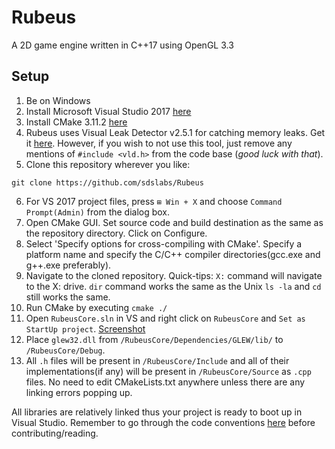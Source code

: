 # Rubeus
A 2D game engine written in C++17 using OpenGL 3.3
## Setup
1. Be on Windows
2. Install Microsoft Visual Studio 2017 [here](https://www.visualstudio.com/)
3. Install CMake 3.11.2 [here](https://cmake.org/files/v3.11/cmake-3.11.2.zip)
4. Rubeus uses Visual Leak Detector v2.5.1 for catching memory leaks. Get it [here](https://github.com/KindDragon/vld/releases/tag/v2.5.1). However, if you wish to not use this tool, just remove any mentions of `#include <vld.h>` from the code base (_good luck with that_).
5. Clone this repository wherever you like:
```shell
git clone https://github.com/sdslabs/Rubeus
```
6. For VS 2017 project files, press `⊞ Win + X` and choose `Command Prompt(Admin)` from the dialog box.
7. Open CMake GUI. Set source code and build destination as the same as the repository directory. Click on Configure.
8. Select 'Specify options for cross-compiling with CMake'. Specify a platform name and specify the C/C++ compiler directories(gcc.exe and g++.exe preferably).
9. Navigate to the cloned repository. Quick-tips: `X:` command will navigate to the X: drive. `dir` command works the same as the Unix `ls -la` and `cd` still works the same.
10. Run CMake by executing ```cmake ./ ```
11. Open `RubeusCore.sln` in VS and right click on `RubeusCore` and `Set as StartUp project`. [Screenshot](https://imgur.com/a/xadxwsG)
12. Place `glew32.dll` from `/RubeusCore/Dependencies/GLEW/lib/` to `/RubeusCore/Debug`.
13. All `.h` files will be present in `/RubeusCore/Include` and all of their implementations(if any) will be present in `/RubeusCore/Source` as `.cpp` files. No need to edit CMakeLists.txt anywhere unless there are any linking errors popping up.

All libraries are relatively linked thus your project is ready to boot up in Visual Studio. Remember to go through the code conventions [here](https://1drv.ms/f/s!AsFPvDFrZ9iShQpWe_rBZgVLPmlY) before contributing/reading.
